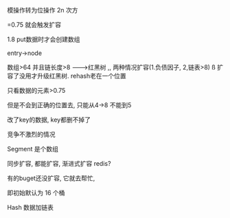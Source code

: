 模操作转为位操作 2n 次方

=0.75 就会触发扩容

1.8 put数据时才会创建数组

  entry->node

数组>64 并且链长度>8  --->红黑树 ,, 两种情况扩容(1.负债因子, 2,链表>8)  ß   扩容了没用才升级红黑树. rehash老在一个位置

只看数据的元素>0.75

但是不会到正确的位置去, 只能从4->8  不能到5

改了key的数据, key都删不掉了



竞争不激烈的情况

Segment 是个数组

同步扩容, 都能扩容, 渐进式扩容  redis?

有的buget还没扩容, 它就去帮忙,



即初始默认为 16 个桶

 Hash 数据加链表